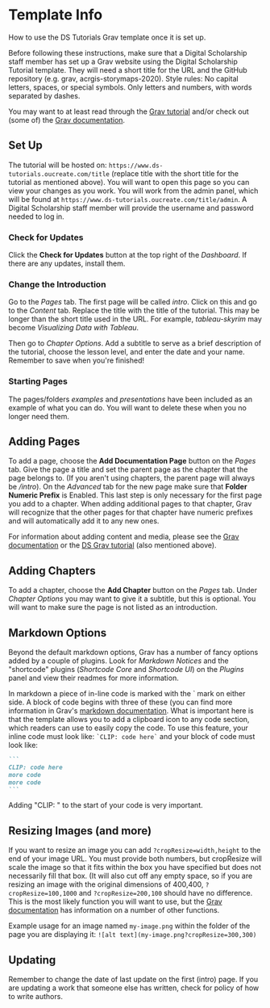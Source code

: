 # Template Info

How to use the DS Tutorials Grav template once it is set up. 

Before following these instructions, make sure that a Digital Scholarship staff member has set up a Grav website using the Digital Scholarship Tutorial template. They will need a short title for the URL and the GitHub repository (e.g. grav, acrgis-storymaps-2020). Style rules: No capital letters, spaces, or special symbols. Only letters and numbers, with words separated by dashes.

You may want to at least read through the [Grav tutorial](https://www.ds-tutorials.oucreate.com/grav) and/or check out (some of) the [Grav documentation](https://learn.getgrav.org).

## Set Up

The tutorial will be hosted on: `https://www.ds-tutorials.oucreate.com/title` (replace title with the short title for the tutorial as mentioned above). You will want to open this page so you can view your changes as you work. You will work from the admin panel, which will be found at `https://www.ds-tutorials.oucreate.com/title/admin`. A Digital Scholarship staff member will provide the username and password needed to log in.

### Check for Updates

Click the **Check for Updates** button at the top right of the _Dashboard_. If there are any updates, install them.

### Change the Introduction

Go to the _Pages_ tab. The first page will be called _intro_. Click on this and go to the _Content_ tab. Replace the title with the title of the tutorial. This may be longer than the short title used in the URL. For example, _tableau-skyrim_ may become _Visualizing Data with Tableau_.

Then go to _Chapter Options_. Add a subtitle to serve as a brief description of the tutorial, choose the lesson level, and enter the date and your name. Remember to save when you're finished!

### Starting Pages

The pages/folders _examples_ and _presentations_ have been included as an example of what you can do. You will want to delete these when you no longer need them.

## Adding Pages

To add a page, choose the **Add Documentation Page** button on the _Pages_ tab. Give the page a title and set the parent page as the chapter that the page belongs to. (If you aren't using chapters, the parent page will always be _/intro_). On the _Advanced_ tab for the new page make sure that **Folder Numeric Prefix** is Enabled. This last step is only necessary for the first page you add to a chapter. When adding additional pages to that chapter, Grav will recognize that the other pages for that chapter have numeric prefixes and will automatically add it to any new ones.

For information about adding content and media, please see the [Grav documentation](https://learn.getgrav.org) or the [DS Grav tutorial](https://www.ds-tutorials.oucreate.com/grav) (also mentioned above).

## Adding Chapters

To add a chapter, choose the **Add Chapter** button on the _Pages_ tab. Under _Chapter Options_ you may want to give it a subtitle, but this is optional. You will want to make sure the page is not listed as an introduction.

## Markdown Options

Beyond the default markdown options, Grav has a number of fancy options added by a couple of plugins. Look for _Markdown Notices_ and the "shortcode" plugins (_Shortcode Core_ and _Shortcode UI_) on the _Plugins_ panel and view their readmes for more information.

In markdown a piece of in-line code is marked with the \` mark on either side. A block of code begins with three of these (you can find more information in Grav's [markdown documentation](https://learn.getgrav.org/16/content/markdown). What is important here is that the template allows you to add a clipboard icon to any code section, which readers can use to easily copy the code. To use this feature, your inline code must look like: `` `CLIP: code here` `` and your block of code must look like:

~~~md
```
CLIP: code here
more code
more code
```
~~~

Adding "CLIP: " to the start of your code is very important.

## Resizing Images (and more)

If you want to resize an image you can add `?cropResize=width,height` to the end of your image URL. You must provide both numbers, but cropResize will scale the image so that it fits within the box you have specified but does not necessarily fill that box. (It will also cut off any empty space, so if you are resizing an image with the original dimensions of 400,400, `?cropResize=100,1000` and `?cropResize=200,100` should have no difference. This is the most likely function you will want to use, but the [Grav documentation](https://learn.getgrav.org/16/content/media) has information on a number of other functions.

Example usage for an image named `my-image.png` within the folder of the page you are displaying it: `![alt text](my-image.png?cropResize=300,300)`

## Updating

Remember to change the date of last update on the first (intro) page. If you are updating a work that someone else has written, check for policy of how to write authors.
